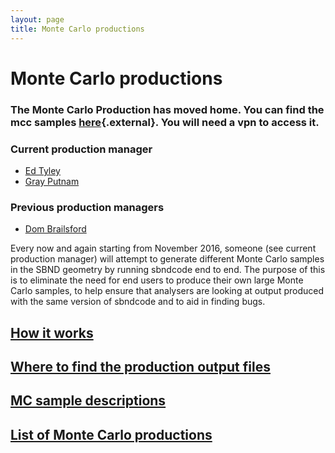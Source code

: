 ```yaml
---
layout: page
title: Monte Carlo productions
---
```




Monte Carlo productions
==================================================================



### The Monte Carlo Production has moved home. You can find the mcc samples [here](https://sbnd-data.fnal.gov/index.html){.external}. You will need a vpn to access it.

### Current production manager

-   [Ed Tyley](mailto:e.tyley@sheffield.ac.uk)
-   [Gray Putnam](mailto:grayputnam@uchicago.edu)

### Previous production managers

-   [Dom Brailsford](mailto:d.brailsford@lancaster.ac.uk)

Every now and again starting from November 2016, someone (see current
production manager) will attempt to generate different Monte Carlo
samples in the SBND geometry by running sbndcode end to end. The purpose
of this is to eliminate the need for end users to produce their own
large Monte Carlo samples, to help ensure that analysers are looking at
output produced with the same version of sbndcode and to aid in finding
bugs.



[How it works](How_it_works.html)
-----------------------------------------------------------------------------



[Where to find the production output files](Where_to_find_the_production_output_files.html)
--------------------------------------------------------------------------------------------------------------------------------------------------------------------



[MC sample descriptions](MC_sample_descriptions.html)
-----------------------------------------------------------------------------------------------------------



[List of Monte Carlo productions](List_of_Monte_Carlo_productions.html)
--------------------------------------------------------------------------------------------------------------------------------------
